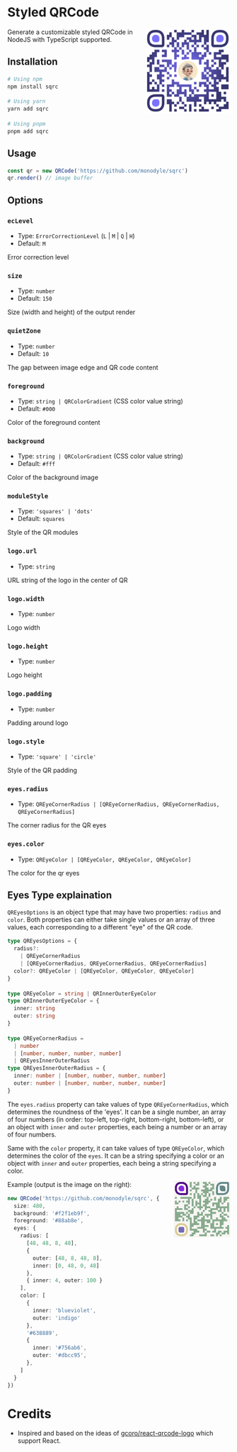 # Styled QRCode

<img src="test/output.png" height="192" align="right" />

Generate a customizable styled QRCode in NodeJS with TypeScript supported.

## Installation

```bash
# Using npm
npm install sqrc

# Using yarn
yarn add sqrc

# Using pnpm
pnpm add sqrc
```

## Usage

```ts
const qr = new QRCode('https://github.com/monodyle/sqrc')
qr.render() // image buffer
```

## Options

### `ecLevel`

- Type: `ErrorCorrectionLevel` (`L` | `M` | `Q` | `H`)
- Default: `M`

Error correction level

### `size`

- Type: `number`
- Default: `150`

Size (width and height) of the output render

### `quietZone`

- Type: `number`
- Default: `10`

The gap between image edge and QR code content

### `foreground`

- Type: `string | QRColorGradient` (CSS color value string)
- Default: `#000`

Color of the foreground content

### `background`

- Type: `string | QRColorGradient` (CSS color value string)
- Default: `#fff`

Color of the background image

### `moduleStyle`

- Type: `'squares' | 'dots'`
- Default: `squares`

Style of the QR modules

### `logo.url`

- Type: `string`

URL string of the logo in the center of QR

### `logo.width`

- Type: `number`

Logo width

### `logo.height`

- Type: `number`

Logo height

### `logo.padding`

- Type: `number`

Padding around logo

### `logo.style`

- Type: `'square' | 'circle'`

Style of the QR padding

### `eyes.radius`

- Type: `QREyeCornerRadius | [QREyeCornerRadius, QREyeCornerRadius, QREyeCornerRadius]`

The corner radius for the QR eyes

### `eyes.color`

- Type: `QREyeColor | [QREyeColor, QREyeColor, QREyeColor]`

The color for the qr eyes

## Eyes Type explaination

`QREyesOptions` is an object type that may have two properties: `radius` and `color`. Both properties can either take single values or an array of three values, each corresponding to a different "eye" of the QR code.

```ts
type QREyesOptions = {
  radius?:
    | QREyeCornerRadius
    | [QREyeCornerRadius, QREyeCornerRadius, QREyeCornerRadius]
  color?: QREyeColor | [QREyeColor, QREyeColor, QREyeColor]
}

type QREyeColor = string | QRInnerOuterEyeColor
type QRInnerOuterEyeColor = {
  inner: string
  outer: string
}

type QREyeCornerRadius =
  | number
  | [number, number, number, number]
  | QREyesInnerOuterRadius
type QREyesInnerOuterRadius = {
  inner: number | [number, number, number, number]
  outer: number | [number, number, number, number]
}
```

The `eyes.radius` property can take values of type `QREyeCornerRadius`, which determines the roundness of the 'eyes'. It can be a single number, an array of four numbers (in order: top-left, top-right, bottom-right, bottom-left), or an object with `inner` and `outer` properties, each being a number or an array of four numbers.

Same with the `color` property, it can take values of type `QREyeColor`, which determines the color of the `eyes`. It can be a string specifying a color or an object with `inner` and `outer` properties, each being a string specifying a color.

<img src="test/eyes.png" height="128" align="right" />

Example (output is the image on the right):

```ts
new QRCode('https://github.com/monodyle/sqrc', {
  size: 480,
  background: '#f2f1eb9f',
  foreground: '#88ab8e',
  eyes: {
    radius: [
      [48, 48, 8, 48],
      {
        outer: [48, 8, 48, 8],
        inner: [0, 48, 0, 48]
      },
      { inner: 4, outer: 100 }
    ],
    color: [
      {
        inner: 'blueviolet',
        outer: 'indigo'
      },
      '#638889',
      {
        inner: '#756ab6',
        outer: '#dbcc95',
      },
    ]
  }
})
```

# Credits

- Inspired and based on the ideas of [gcoro/react-qrcode-logo](https://github.com/gcoro/react-qrcode-logo) which support React.
